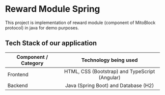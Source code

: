 # Reward Module Spring
This project is implementation of reward module (component of MitoBlock protocol) in java for demo purposes.

## Tech Stack of our application 

| Component / Category     | Technology being used                           |
| -------------            |:-------------:                                  | 
| Frontend                 | HTML, CSS (Bootstrap) and TypeScript (Angular)  | 
| Backend                  | Java (Spring Boot) and Database (H2)            |
